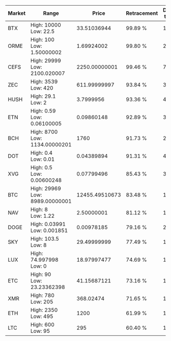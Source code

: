 | Market | Range | Price| Retracement | Doubles to 50% |
| --- | --- | --- | --- | --- |
| BTX | High: 10000<br />Low: 22.5 | 33.51036944 | 99.89 % | 149.54 |
| ORME | High: 100<br />Low: 1.50000002 | 1.69924002 | 99.80 % | 29.87 |
| CEFS | High: 29999<br />Low: 2100.020007 | 2250.00000001 | 99.46 % | 7.13 |
| ZEC | High: 3539<br />Low: 420 | 611.99999997 | 93.84 % | 3.23 |
| HUSH | High: 29.1<br />Low: 2 | 3.7999956 | 93.36 % | 4.09 |
| ETN | High: 0.59<br />Low: 0.06100005 | 0.09860148 | 92.89 % | 3.30 |
| BCH | High: 8700<br />Low: 1134.00000201 | 1760 | 91.73 % | 2.79 |
| DOT | High: 0.4<br />Low: 0.01 | 0.04389894 | 91.31 % | 4.67 |
| XVG | High: 0.5<br />Low: 0.00600248 | 0.07799496 | 85.43 % | 3.24 |
| BTC | High: 29969<br />Low: 8989.00000001 | 12455.49510673 | 83.48 % | 1.56 |
| NAV | High: 8<br />Low: 1.22 | 2.50000001 | 81.12 % | 1.84 |
| DOGE | High: 0.03991<br />Low: 0.001851 | 0.00978185 | 79.16 % | 2.13 |
| SKY | High: 103.5<br />Low: 8 | 29.49999999 | 77.49 % | 1.89 |
| LUX | High: 74.997998<br />Low: 0 | 18.97997477 | 74.69 % | 1.98 |
| ETC | High: 90<br />Low: 23.23362398 | 41.15687121 | 73.16 % | 1.38 |
| XMR | High: 780<br />Low: 205 | 368.02474 | 71.65 % | 1.34 |
| ETH | High: 2350<br />Low: 495 | 1200 | 61.99 % | 1.19 |
| LTC | High: 600<br />Low: 95 | 295 | 60.40 % | 1.18 |
